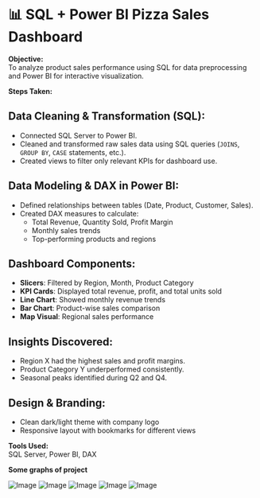 # 📊 SQL + Power BI Pizza Sales Dashboard

**Objective:**  
To analyze product sales performance using SQL for data preprocessing and Power BI for interactive visualization.

**Steps Taken:**

## Data Cleaning & Transformation (SQL):
- Connected SQL Server to Power BI.
- Cleaned and transformed raw sales data using SQL queries (`JOINS`, `GROUP BY`, `CASE` statements, etc.).
- Created views to filter only relevant KPIs for dashboard use.

## Data Modeling & DAX in Power BI:
- Defined relationships between tables (Date, Product, Customer, Sales).
- Created DAX measures to calculate:
  - Total Revenue, Quantity Sold, Profit Margin
  - Monthly sales trends
  - Top-performing products and regions

## Dashboard Components:
- **Slicers**: Filtered by Region, Month, Product Category
- **KPI Cards**: Displayed total revenue, profit, and total units sold
- **Line Chart**: Showed monthly revenue trends
- **Bar Chart**: Product-wise sales comparison
- **Map Visual**: Regional sales performance

## Insights Discovered:
- Region X had the highest sales and profit margins.
- Product Category Y underperformed consistently.
- Seasonal peaks identified during Q2 and Q4.

## Design & Branding:
- Clean dark/light theme with company logo
- Responsive layout with bookmarks for different views

**Tools Used:**  
SQL Server, Power BI, DAX

**Some graphs of project**


![Image](https://github.com/user-attachments/assets/f6370d66-88b7-4300-9ba8-c8c986e5c649) ![Image](https://github.com/user-attachments/assets/4edfeede-71cc-4abe-b601-3b2b01507c7c)
![Image](https://github.com/user-attachments/assets/7268107a-6469-40d7-83a1-e632e0292ded)
![Image](https://github.com/user-attachments/assets/0fd17676-d2f0-438a-bd9c-daae0dd161ea)
![Image](https://github.com/user-attachments/assets/0687d701-b441-44ea-9f2c-c63827897507)
